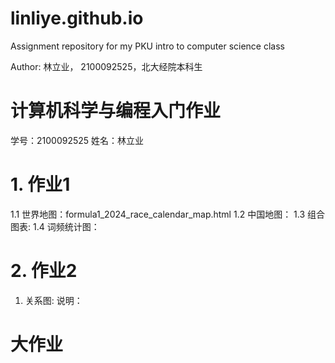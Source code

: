 # linliye.github.io
Assignment repository for my PKU intro to computer science class

Author: 林立业， 2100092525，北大经院本科生

# 计算机科学与编程入门作业
学号：2100092525 姓名：林立业

# 1. 作业1
1.1 世界地图：formula1_2024_race_calendar_map.html
1.2 中国地图：
1.3 组合图表:
1.4 词频统计图： 


# 2. 作业2
1. 关系图:
说明：


# 大作业
